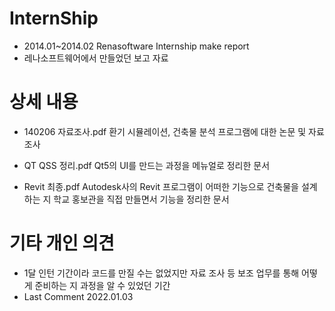 # InternShip
- 2014.01~2014.02 Renasoftware Internship make report
- 레나소프트웨어에서 만들었던 보고 자료

# 상세 내용
- 140206 자료조사.pdf
환기 시뮬레이션, 건축물 분석 프로그램에 대한 논문 및 자료조사

- QT QSS 정리.pdf
Qt5의 UI를 만드는 과정을 메뉴얼로 정리한 문서

- Revit 최종.pdf
Autodesk사의 Revit 프로그램이 어떠한 기능으로 건축물을 설계하는 지 학교 홍보관을 직접 만들면서 기능을 정리한 문서

# 기타 개인 의견
- 1달 인턴 기간이라 코드를 만질 수는 없었지만 자료 조사 등 보조 업무를 통해 어떻게 준비하는 지 과정을 알 수 있었던 기간
- Last Comment 2022.01.03